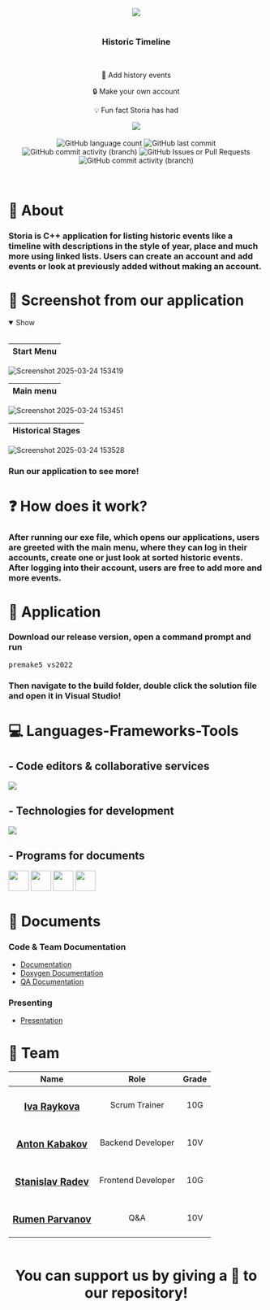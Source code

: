 <p align="center">
    <img src="https://cdn.discordapp.com/attachments/1351577595694809283/1359255789000458361/storiaBanner.jpg?ex=67f6d119&is=67f57f99&hm=186304d0e514b138831cddc525af0503aae9c71446792ed4801313bb7f6f0b00&">
</p>

<p align="center">
    <img width="1920" height="3" src="https://cdn.discordapp.com/attachments/723998679400316949/1359257189121786087/Rectangle_1.png?ex=67f6d267&is=67f580e7&hm=ccdd448b195bd1593ff1b42a6b13ef9f35eeb12a2e53e5b21322e07b33b6aefb&"/>
</p>

<h3 align="center">Historic Timeline</h3>
</br>

<div align="center">
    <p>📜 Add history events</p>
    <p>🔒 Make your own account</p>
    <p>💡 Fun fact Storia has had </p>
      <img align="center" src="https://api.visitorbadge.io/api/visitors?path=https%3A%2F%2Fgithub.com%2Fcodingburgas%2F10linked-list-sprint-project-storia&label=Visitors&labelColor=%2326215e&countColor=%231c1844&labelStyle=upper">
</div>
</br>
<div align="center">
  <img alt="GitHub language count" src="https://img.shields.io/github/languages/count/codingburgas/linked-list-sprint-project-storia">
  <img alt="GitHub last commit" src="https://img.shields.io/github/last-commit/codingburgas/linked-list-sprint-project-storia">
  <img alt="GitHub commit activity (branch)" src="https://img.shields.io/github/commit-activity/w/codingburgas/linked-list-sprint-project-storia">
  <img alt="GitHub Issues or Pull Requests" src="https://img.shields.io/github/issues-closed-raw/codingburgas/linked-list-sprint-project-storia">
  <img alt="GitHub commit activity (branch)" src="https://img.shields.io/github/commit-activity/t/codingburgas/linked-list-sprint-project-storia">
</div>
<br>
<p align="center">
    <img width="1920" height="3" src="https://cdn.discordapp.com/attachments/723998679400316949/1359257189121786087/Rectangle_1.png?ex=67f6d267&is=67f580e7&hm=ccdd448b195bd1593ff1b42a6b13ef9f35eeb12a2e53e5b21322e07b33b6aefb&"/>
</p>


# 🏰 About
### Storia is C++ application for listing historic events like a timeline with descriptions in the style of year, place and much more using linked lists. Users can create an account and add events or look at previously added without making an account.

# 📸 Screenshot from our application
<details open="open">
<summary>Show</summary>
<br>

|                        Start Menu                                     |
| :-------------------------------------------------------------------: | 
![Screenshot 2025-03-24 153419](https://cdn.discordapp.com/attachments/723998679400316949/1359255017135013912/image.png?ex=67f6d061&is=67f57ee1&hm=66352801ba57d10f6b72f150369efd3bf719d7130ec70bf6c933a5c3d605f7e0&)


|                                Main menu                              |
| :-------------------------------------------------------------------: | 
![Screenshot 2025-03-24 153451](https://cdn.discordapp.com/attachments/723998679400316949/1359255076023304443/image.png?ex=67f6d06f&is=67f57eef&hm=e11a4c63a5b9021ee752b224e648787b9b2743b92970f8654d6190772db64eb9&)

|                               Historical Stages                       |
| :-------------------------------------------------------------------: | 
![Screenshot 2025-03-24 153528](https://cdn.discordapp.com/attachments/723998679400316949/1359255136735592611/image.png?ex=67f6d07e&is=67f57efe&hm=24e2081e44e1b9010183c1dec8013e95d3e90c759d184ab12a7fc39e4659f93f&)

### Run our application to see more!
</details>


# ❓ How does it work?
### After running our exe file, which opens our applications, users are greeted with the main menu, where they can log in their accounts, create one or just look at sorted historic events. After logging into their account, users are free to add more and more events.

# 🔌 Application
### Download our release version, open a command prompt and run 
<pre>premake5 vs2022</pre>
### Then navigate to the build folder, double click the solution file and open it in Visual Studio!

# 💻 Languages-Frameworks-Tools
## - Code editors & collaborative services
<div align="left">
  <img src="https://skillicons.dev/icons?i=visualstudio"/>
</div>

## - Technologies for development
<div align="left">
    <img src="https://skillicons.dev/icons?i=git,github,cpp"/>
</div>

## - Programs for documents
<div align="left">
  <img width="40" height="40" src="https://images-wixmp-ed30a86b8c4ca887773594c2.wixmp.com/i/6ac1857f-f453-48fa-b3b9-4033de693b17/dbd0jys-fde5ad33-8c95-4dea-83fc-56c72aea2eb1.png">
  <img width="40" height="40" src="https://mailmeteor.com/logos/assets/PNG/Microsoft_Office_Word_Logo_512px.png">
  <img width="40" height="40" src="https://mailmeteor.com/logos/assets/PNG/Microsoft_Office_PowerPoint_Logo_512px.png">  
  <img width="40" height="40" src="https://static.vecteezy.com/system/resources/thumbnails/027/179/363/small/microsoft-excel-icon-logo-symbol-free-png.png">  
</div>

# 📁 Documents
### Code & Team Documentation
  - [Documentation](https://codingburgas-my.sharepoint.com/:w:/g/personal/idraykova22_codingburgas_bg/Eeb0h5iugmZPtfpjZ_UwHagBqlQLDj9ouRXAb-TZ84PwAQ?e=4CTswS)
  - [Doxygen Documentation](https://idraykova22.github.io/Storia-Doxygen-Documentation/)
  - [QA Documentation](https://codingburgas-my.sharepoint.com/:x:/g/personal/idraykova22_codingburgas_bg/ESlt-zTuKZJGuT_nJdRcqBcBRkCMbnNKUm_-KNoizBB-ow)

### Presenting
  - [Presentation](https://codingburgas-my.sharepoint.com/:p:/g/personal/idraykova22_codingburgas_bg/EY-QCA0y49FNi2AytGnpSPUBorgXGoHIiB3nXnRsoLTeBQ?e=RjzbRL)

# 👥 Team

| Name | Role | Grade |
| :---:   | :---: | :---: |
|  <h3><a href = "https://github.com/IDRaykova22">Iva Raykova</a></h3> | Scrum Trainer | 10G |
| <h3><a href = "https://github.com/ATKabakov22">Anton Kabakov</a></h3> | Backend Developer | 10V |
| <h3><a href = "https://github.com/SNRadev22">Stanislav Radev</a></h3> |  Frontend Developer  | 10G |
| <h3><a href = "https://github.com/RVParvanov22">Rumen Parvanov</a></h3> |  Q&A  | 10V |

<p align="center">
    <img width="1920" height="3" src="https://cdn.discordapp.com/attachments/723998679400316949/1359257189121786087/Rectangle_1.png?ex=67f6d267&is=67f580e7&hm=ccdd448b195bd1593ff1b42a6b13ef9f35eeb12a2e53e5b21322e07b33b6aefb&"/>
</p>

<h1 align="center">
 You can support us by giving a 🍎 to our repository!
</h1>
